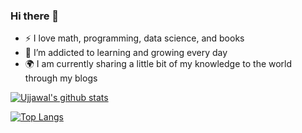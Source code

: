 ### Hi there 👋

<!--
**ujjukumar/ujjukumar** is a ✨ _special_ ✨ repository because its `README.md` (this file) appears on your GitHub profile.
-->

- :zap: I love math, programming, data science, and books
- 🌱 I’m addicted to learning and growing every day
- :earth_africa: I am currently sharing a little bit of my knowledge to the world through my blogs

[![Ujjawal's github stats](https://github-readme-stats.vercel.app/api?username=ujjukumar&count_private=true&show_icons=true&theme=radical&hide_rank=false)](https://github.com/anuraghazra/github-readme-stats)

[![Top Langs](https://github-readme-stats.vercel.app/api/top-langs/?username=ujjukumar)](https://github.com/anuraghazra/github-readme-stats)
